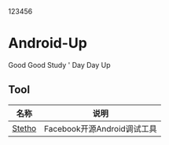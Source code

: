 123456
# Android-Up
Good Good Study ' Day Day Up

## Tool
|	名称	|	说明	|
|---------|---------|
[Stetho](./mystudy/WalkudApp)|Facebook开源Android调试工具